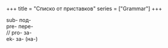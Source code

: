 +++
title = "Списко от приставков"
series = ["Grammar"]
+++


sub- под-\
pre- пере-\
// pro- за-\
ek- за- (на-)
